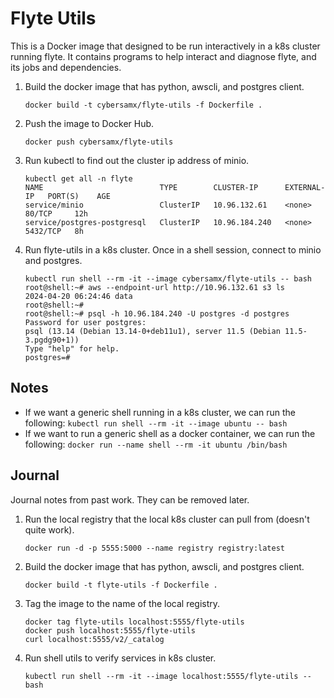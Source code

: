 # Flyte Utils

This is a Docker image that designed to be run interactively in a k8s cluster running flyte. It contains programs to help interact and diagnose flyte, and its jobs and dependencies. 

1. Build the docker image that has python, awscli, and postgres client.

   ```shell
   docker build -t cybersamx/flyte-utils -f Dockerfile .
   ```

1. Push the image to Docker Hub.

   ```shell
   docker push cybersamx/flyte-utils
   ```

1. Run kubectl to find out the cluster ip address of minio.

   ```shell
   kubectl get all -n flyte
   NAME                          TYPE        CLUSTER-IP      EXTERNAL-IP   PORT(S)    AGE
   service/minio                 ClusterIP   10.96.132.61    <none>        80/TCP     12h
   service/postgres-postgresql   ClusterIP   10.96.184.240   <none>        5432/TCP   8h
   ```

1. Run flyte-utils in a k8s cluster. Once in a shell session, connect to minio and postgres.

   ```shell
   kubectl run shell --rm -it --image cybersamx/flyte-utils -- bash
   root@shell:~# aws --endpoint-url http://10.96.132.61 s3 ls
   2024-04-20 06:24:46 data
   root@shell:~#
   root@shell:~# psql -h 10.96.184.240 -U postgres -d postgres
   Password for user postgres:
   psql (13.14 (Debian 13.14-0+deb11u1), server 11.5 (Debian 11.5-3.pgdg90+1))
   Type "help" for help.
   postgres=#
   ```

## Notes

* If we want a generic shell running in a k8s cluster, we can run the following: `kubectl run shell --rm -it --image ubuntu -- bash`
* If we want to run a generic shell as a docker container, we can run the following: `docker run --name shell --rm -it ubuntu /bin/bash`

## Journal

Journal notes from past work. They can be removed later.


1. Run the local registry that the local k8s cluster can pull from (doesn't quite work).

   ```shell
   docker run -d -p 5555:5000 --name registry registry:latest
   ```

1. Build the docker image that has python, awscli, and postgres client.

   ```shell
   docker build -t flyte-utils -f Dockerfile .
   ```

1. Tag the image to the name of the local registry.

   ```shell
   docker tag flyte-utils localhost:5555/flyte-utils
   docker push localhost:5555/flyte-utils
   curl localhost:5555/v2/_catalog
   ```

1. Run shell utils to verify services in k8s cluster.

   ```shell
   kubectl run shell --rm -it --image localhost:5555/flyte-utils -- bash
   ```
